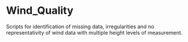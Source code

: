 # Wind_Quality
Scripts for identification of missing data, irregularities and no representativity of wind data with multiple height levels of measurement. 
